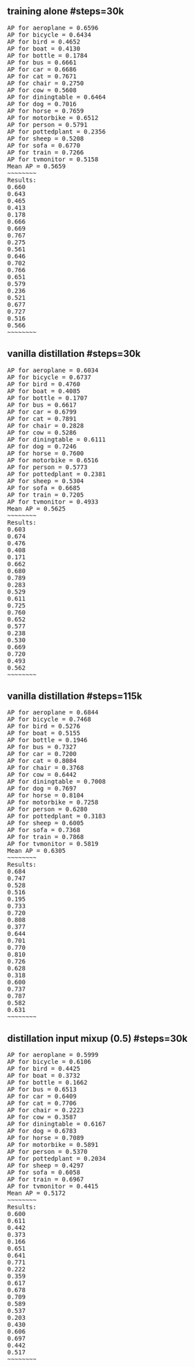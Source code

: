 ## training alone #steps=30k
<pre>
AP for aeroplane = 0.6596
AP for bicycle = 0.6434
AP for bird = 0.4652
AP for boat = 0.4130
AP for bottle = 0.1784
AP for bus = 0.6661
AP for car = 0.6686
AP for cat = 0.7671
AP for chair = 0.2750
AP for cow = 0.5608
AP for diningtable = 0.6464
AP for dog = 0.7016
AP for horse = 0.7659
AP for motorbike = 0.6512
AP for person = 0.5791
AP for pottedplant = 0.2356
AP for sheep = 0.5208
AP for sofa = 0.6770
AP for train = 0.7266
AP for tvmonitor = 0.5158
Mean AP = 0.5659
~~~~~~~~
Results:
0.660
0.643
0.465
0.413
0.178
0.666
0.669
0.767
0.275
0.561
0.646
0.702
0.766
0.651
0.579
0.236
0.521
0.677
0.727
0.516
0.566
~~~~~~~~
</pre>


## vanilla distillation #steps=30k
<pre>
AP for aeroplane = 0.6034
AP for bicycle = 0.6737
AP for bird = 0.4760
AP for boat = 0.4085
AP for bottle = 0.1707
AP for bus = 0.6617
AP for car = 0.6799
AP for cat = 0.7891
AP for chair = 0.2828
AP for cow = 0.5286
AP for diningtable = 0.6111
AP for dog = 0.7246
AP for horse = 0.7600
AP for motorbike = 0.6516
AP for person = 0.5773
AP for pottedplant = 0.2381
AP for sheep = 0.5304
AP for sofa = 0.6685
AP for train = 0.7205
AP for tvmonitor = 0.4933
Mean AP = 0.5625
~~~~~~~~
Results:
0.603
0.674
0.476
0.408
0.171
0.662
0.680
0.789
0.283
0.529
0.611
0.725
0.760
0.652
0.577
0.238
0.530
0.669
0.720
0.493
0.562
~~~~~~~~
</pre>


## vanilla distillation #steps=115k
<pre>
AP for aeroplane = 0.6844
AP for bicycle = 0.7468
AP for bird = 0.5276
AP for boat = 0.5155
AP for bottle = 0.1946
AP for bus = 0.7327
AP for car = 0.7200
AP for cat = 0.8084
AP for chair = 0.3768
AP for cow = 0.6442
AP for diningtable = 0.7008
AP for dog = 0.7697
AP for horse = 0.8104
AP for motorbike = 0.7258
AP for person = 0.6280
AP for pottedplant = 0.3183
AP for sheep = 0.6005
AP for sofa = 0.7368
AP for train = 0.7868
AP for tvmonitor = 0.5819
Mean AP = 0.6305
~~~~~~~~
Results:
0.684
0.747
0.528
0.516
0.195
0.733
0.720
0.808
0.377
0.644
0.701
0.770
0.810
0.726
0.628
0.318
0.600
0.737
0.787
0.582
0.631
~~~~~~~~
</pre>



## distillation input mixup (0.5) #steps=30k
<pre>
AP for aeroplane = 0.5999
AP for bicycle = 0.6106
AP for bird = 0.4425
AP for boat = 0.3732
AP for bottle = 0.1662
AP for bus = 0.6513
AP for car = 0.6409
AP for cat = 0.7706
AP for chair = 0.2223
AP for cow = 0.3587
AP for diningtable = 0.6167
AP for dog = 0.6783
AP for horse = 0.7089
AP for motorbike = 0.5891
AP for person = 0.5370
AP for pottedplant = 0.2034
AP for sheep = 0.4297
AP for sofa = 0.6058
AP for train = 0.6967
AP for tvmonitor = 0.4415
Mean AP = 0.5172
~~~~~~~~
Results:
0.600
0.611
0.442
0.373
0.166
0.651
0.641
0.771
0.222
0.359
0.617
0.678
0.709
0.589
0.537
0.203
0.430
0.606
0.697
0.442
0.517
~~~~~~~~
</pre>























